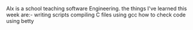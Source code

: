 Alx is a school teaching software Engineering.
the things I've learned this week are:-
 writing scripts 
 compiling C files using gcc
 how to check code using betty
